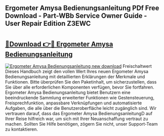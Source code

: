 ## Ergometer Amysa Bedienungsanleitung PDf Free Download - Part-WBb Service Owner Guide - User Repair Edition Z3EWC

# <h2><a href="http://df0ge7.blite.top/?on=Ergometer+Amysa+Bedienungsanleitung">🔗Download 👉🔴 Ergometer Amysa Bedienungsanleitung</a></h2>

[![Ergometer Amysa Bedienungsanleitung new download](https://i.imgur.com/lujVjoI.png)](http://df0ge7.blite.top/?on=Ergometer+Amysa+Bedienungsanleitung)
Freischaltwert Dieses Handbuch zeigt den vollen Wert Ihres neuen Ergometer Amysa Bedienungsanleitung mit detaillierten Erklärungen der Merkmale und Funktionen. Bitte überprüfen Sie den Paketinhalt, um sicherzustellen, dass Sie über alle erforderlichen Komponenten verfügen, bevor Sie fortfahren. Ergometer Amysa Bedienungsanleitung bietet Benutzern eine beeindruckende Sammlung erweiterter Funktionen wie Gestensteuerung, Freisprechfunktion, anpassbare Verknüpfungen und automatisierte Aufgaben, die alle über die Benutzeroberfläche leicht zugänglich sind. Wir vertrauen darauf, dass das Ergometer Amysa BedienungsanleitungD auf Ihrer Reise hilfreich war, um sich mit Ihrer Neuanschaffung vertraut zu machen. Sollten Sie Hilfe benötigen, zögern Sie nicht, unser Support-Team zu kontaktieren.
